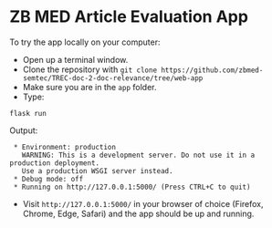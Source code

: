 # ZB MED Article Evaluation App

To try the app locally on your computer:
- Open up a terminal window.
- Clone the repository with `git clone https://github.com/zbmed-semtec/TREC-doc-2-doc-relevance/tree/web-app`
- Make sure you are in the `app` folder.
- Type:
```
flask run
```
Output:
```
 * Environment: production
   WARNING: This is a development server. Do not use it in a production deployment.
   Use a production WSGI server instead.
 * Debug mode: off
 * Running on http://127.0.0.1:5000/ (Press CTRL+C to quit)
```
- Visit `http://127.0.0.1:5000/` in your browser of choice (Firefox, Chrome, Edge, Safari) and the app should be up and running.
